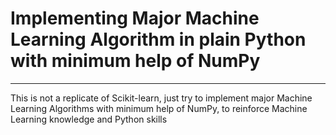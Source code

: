 # Implementing Major Machine Learning Algorithm in plain Python with minimum help of NumPy
***

This is not a replicate of Scikit-learn, just try to implement major Machine Learning
Algorithms with minimum help of NumPy, to reinforce Machine Learning knowledge and Python skills

